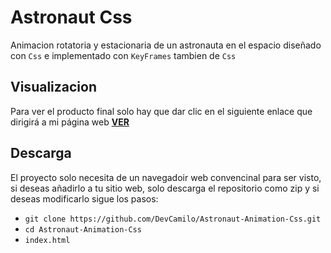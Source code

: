 # Astronaut Css
Animacion rotatoria y estacionaria de un astronauta en el espacio diseñado con `Css` e implementado con `KeyFrames` tambien de `Css`

## Visualizacion
Para ver el producto final solo hay que dar clic en el siguiente enlace que dirigirá a mi página web [**VER**](http://camilo-reyes.000webhostapp.com/animations/astronaut/)

## Descarga
El proyecto solo necesita de un navegadoir web convencinal para ser visto, si deseas añadirlo a tu sitio web, solo descarga el repositorio como zip y si deseas modificarlo sigue los pasos:
- `git clone https://github.com/DevCamilo/Astronaut-Animation-Css.git`
- `cd Astronaut-Animation-Css`
- `index.html`
